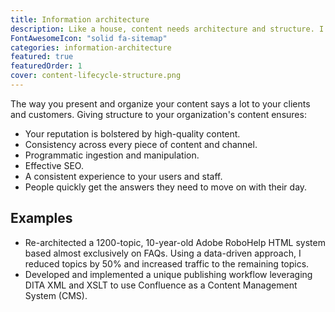 ```yaml
---
title: Information architecture
description: Like a house, content needs architecture and structure. I can guide you toward effective information architecture.
FontAwesomeIcon: "solid fa-sitemap"
categories: information-architecture
featured: true
featuredOrder: 1
cover: content-lifecycle-structure.png
---
```

The way you present and organize your content says a lot to your clients and customers. Giving structure to your organization's content ensures:

- Your reputation is bolstered by high-quality content.
- Consistency across every piece of content and channel.
- Programmatic ingestion and manipulation.
- Effective SEO.
- A consistent experience to your users and staff.
- People quickly get the answers they need to move on with their day.

## Examples

- Re-architected a 1200-topic, 10-year-old Adobe RoboHelp HTML system based almost exclusively on FAQs. Using a data-driven approach, I reduced topics by 50% and increased traffic to the remaining topics.
- Developed and implemented a unique publishing workflow leveraging DITA XML and XSLT to use Confluence as a Content Management System (CMS).
